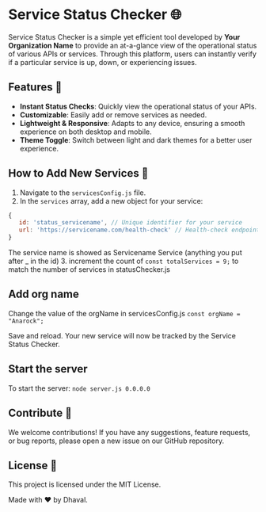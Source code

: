 # Service Status Checker 🌐

Service Status Checker is a simple yet efficient tool developed by **Your Organization Name** to provide an at-a-glance view of the operational status of various APIs or services. Through this platform, users can instantly verify if a particular service is up, down, or experiencing issues.

## Features 🚀

- **Instant Status Checks**: Quickly view the operational status of your APIs.
- **Customizable**: Easily add or remove services as needed.
- **Lightweight & Responsive**: Adapts to any device, ensuring a smooth experience on both desktop and mobile.
- **Theme Toggle**: Switch between light and dark themes for a better user experience.

## How to Add New Services 🔧

1. Navigate to the `servicesConfig.js` file.
2. In the `services` array, add a new object for your service:

```javascript
{
   id: 'status_servicename', // Unique identifier for your service
   url: 'https://servicename.com/health-check' // Health-check endpoint
}
```
The service name is showed as Servicename Service (anything you put after _ in the id)
3. increment the count of ```const totalServices = 9;``` to match the number of services in statusChecker.js

## Add org name
Change the value of the orgName in servicesConfig.js
```const orgName = "Anarock";```

Save and reload. Your new service will now be tracked by the Service Status Checker.

## Start the server
To start the server: `node server.js 0.0.0.0`


## Contribute 🤝
We welcome contributions! If you have any suggestions, feature requests, or bug reports, please open a new issue on our GitHub repository.

## License 📄
This project is licensed under the MIT License.

Made with ❤️ by Dhaval.

